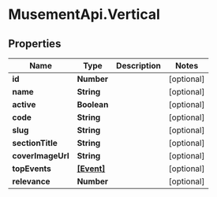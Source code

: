 # MusementApi.Vertical

## Properties
Name | Type | Description | Notes
------------ | ------------- | ------------- | -------------
**id** | **Number** |  | [optional] 
**name** | **String** |  | [optional] 
**active** | **Boolean** |  | [optional] 
**code** | **String** |  | [optional] 
**slug** | **String** |  | [optional] 
**sectionTitle** | **String** |  | [optional] 
**coverImageUrl** | **String** |  | [optional] 
**topEvents** | [**[Event]**](Event.md) |  | [optional] 
**relevance** | **Number** |  | [optional] 


